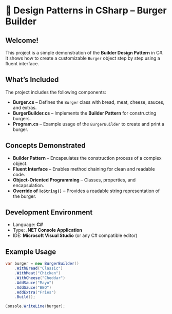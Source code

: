 # 🍔 Design Patterns in CSharp – Burger Builder

## Welcome!

This project is a simple demonstration of the **Builder Design Pattern** in C#.  
It shows how to create a customizable `Burger` object step by step using a fluent interface.

## What’s Included

The project includes the following components:

- **Burger.cs** – Defines the `Burger` class with bread, meat, cheese, sauces, and extras.  
- **BurgerBuilder.cs** – Implements the **Builder Pattern** for constructing burgers.  
- **Program.cs** – Example usage of the `BurgerBuilder` to create and print a burger.  

## Concepts Demonstrated

- **Builder Pattern** – Encapsulates the construction process of a complex object.  
- **Fluent Interface** – Enables method chaining for clean and readable code.  
- **Object-Oriented Programming** – Classes, properties, and encapsulation.  
- **Override of `ToString()`** – Provides a readable string representation of the burger.  

## Development Environment

- Language: **C#**  
- Type: **.NET Console Application**  
- IDE: **Microsoft Visual Studio** (or any C# compatible editor)  

## Example Usage

```csharp
var burger = new BurgerBuilder()
    .WithBread("Classic")
    .WithMeat("Chicken")
    .WithCheese("Cheddar")
    .AddSauce("Mayo")
    .AddSauce("BBQ")
    .AddExtra("Fries")
    .Build();

Console.WriteLine(burger);
